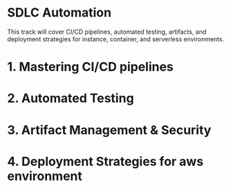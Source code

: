 # SDLC Automation

This track will cover CI/CD pipelines, automated testing, artifacts, and deployment strategies for instance, container, and serverless environments.

# 1. Mastering CI/CD pipelines

# 2. Automated Testing

# 3. Artifact Management & Security

# 4. Deployment Strategies for aws environment
